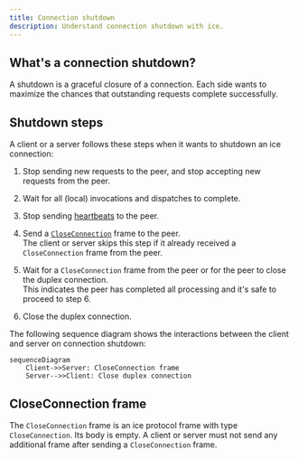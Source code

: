 ```yaml
---
title: Connection shutdown
description: Understand connection shutdown with ice.
---
```


## What's a connection shutdown?

A shutdown is a graceful closure of a connection. Each side wants to maximize the chances that outstanding requests
complete successfully.

## Shutdown steps

A client or a server follows these steps when it wants to shutdown an ice connection:

1. Stop sending new requests to the peer, and stop accepting new requests from the peer.

2. Wait for all (local) invocations and dispatches to complete.

3. Stop sending [heartbeats](connection-establishment#validateconnection-frame) to the peer.

4. Send a [`CloseConnection`](#closeconnection-frame) frame to the peer.\
The client or server skips this step if it already received a `CloseConnection` frame from the peer.

5. Wait for a `CloseConnection` frame from the peer or for the peer to close the duplex connection.\
This indicates the peer has completed all processing and it's safe to proceed to step 6.

6. Close the duplex connection.

The following sequence diagram shows the interactions between the client and server on connection shutdown:

```mermaid
sequenceDiagram
    Client->>Server: CloseConnection frame
    Server-->>Client: Close duplex connection
```

## CloseConnection frame

The `CloseConnection` frame is an ice protocol frame with type `CloseConnection`. Its body is empty. A client or server
must not send any additional frame after sending a `CloseConnection` frame.
